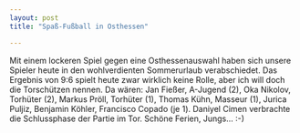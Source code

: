 ```yaml
---
layout: post
title: "Spaß-Fußball in Osthessen"

---
```


Mit einem lockeren Spiel gegen eine Osthessenauswahl haben sich unsere Spieler heute in den wohlverdienten Sommerurlaub verabschiedet. Das Ergebnis von 9:6 spielt heute zwar wirklich keine Rolle, aber ich will doch die Torschützen nennen. Da wären: Jan Fießer, A-Jugend (2), Oka Nikolov, Torhüter (2), Markus Pröll, Torhüter (1), Thomas Kühn, Masseur (1), Jurica Puljiz, Benjamin Köhler, Francisco Copado (je 1). Daniyel Cimen verbrachte die Schlussphase der Partie im Tor. Schöne Ferien, Jungs... :-)


